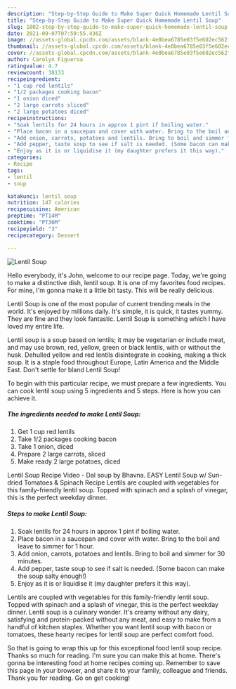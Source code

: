 ```yaml
---
description: "Step-by-Step Guide to Make Super Quick Homemade Lentil Soup"
title: "Step-by-Step Guide to Make Super Quick Homemade Lentil Soup"
slug: 1802-step-by-step-guide-to-make-super-quick-homemade-lentil-soup
date: 2021-09-07T07:59:55.436Z
image: //assets-global.cpcdn.com/assets/blank-4e0bea6785e03f5e602ec562f230caae08da540cada707380b4fe1bbebba43da.png
thumbnail: //assets-global.cpcdn.com/assets/blank-4e0bea6785e03f5e602ec562f230caae08da540cada707380b4fe1bbebba43da.png
cover: //assets-global.cpcdn.com/assets/blank-4e0bea6785e03f5e602ec562f230caae08da540cada707380b4fe1bbebba43da.png
author: Carolyn Figueroa
ratingvalue: 4.7
reviewcount: 38133
recipeingredient:
- "1 cup red lentils"
- "1/2 packages cooking bacon"
- "1 onion diced"
- "2 large carrots sliced"
- "2 large potatoes diced"
recipeinstructions:
- "Soak lentils for 24 hours in approx 1 pint if boiling water."
- "Place bacon in a saucepan and cover with water. Bring to the boil and leave to simmer for 1 hour."
- "Add onion, carrots, potatoes and lentils. Bring to boil and simmer for 30 minutes."
- "Add pepper, taste soup to see if salt is needed. (Some bacon can make the soup salty enough!)"
- "Enjoy as it is or liquidise it (my daughter prefers it this way)."
categories:
- Recipe
tags:
- lentil
- soup

katakunci: lentil soup 
nutrition: 147 calories
recipecuisine: American
preptime: "PT14M"
cooktime: "PT30M"
recipeyield: "3"
recipecategory: Dessert

---
```



![Lentil Soup](//assets-global.cpcdn.com/assets/blank-4e0bea6785e03f5e602ec562f230caae08da540cada707380b4fe1bbebba43da.png)

Hello everybody, it's John, welcome to our recipe page. Today, we're going to make a distinctive dish, lentil soup. It is one of my favorites food recipes. For mine, I'm gonna make it a little bit tasty. This will be really delicious.

Lentil Soup is one of the most popular of current trending meals in the world. It's enjoyed by millions daily. It's simple, it is quick, it tastes yummy. They are fine and they look fantastic. Lentil Soup is something which I have loved my entire life.

Lentil soup is a soup based on lentils; it may be vegetarian or include meat, and may use brown, red, yellow, green or black lentils, with or without the husk. Dehulled yellow and red lentils disintegrate in cooking, making a thick soup. It is a staple food throughout Europe, Latin America and the Middle East. Don&#39;t settle for bland Lentil Soup!


To begin with this particular recipe, we must prepare a few ingredients. You can cook lentil soup using 5 ingredients and 5 steps. Here is how you can achieve it.

<!--inarticleads1-->

##### The ingredients needed to make Lentil Soup:

1. Get 1 cup red lentils
1. Take 1/2 packages cooking bacon
1. Take 1 onion, diced
1. Prepare 2 large carrots, sliced
1. Make ready 2 large potatoes, diced


Lentil Soup Recipe Video - Dal soup by Bhavna. EASY Lentil Soup w/ Sun-dried Tomatoes &amp; Spinach Recipe Lentils are coupled with vegetables for this family-friendly lentil soup. Topped with spinach and a splash of vinegar, this is the perfect weekday dinner. 

<!--inarticleads2-->

##### Steps to make Lentil Soup:

1. Soak lentils for 24 hours in approx 1 pint if boiling water.
1. Place bacon in a saucepan and cover with water. Bring to the boil and leave to simmer for 1 hour.
1. Add onion, carrots, potatoes and lentils. Bring to boil and simmer for 30 minutes.
1. Add pepper, taste soup to see if salt is needed. (Some bacon can make the soup salty enough!)
1. Enjoy as it is or liquidise it (my daughter prefers it this way).


Lentils are coupled with vegetables for this family-friendly lentil soup. Topped with spinach and a splash of vinegar, this is the perfect weekday dinner. Lentil soup is a culinary wonder. It&#39;s creamy without any dairy, satisfying and protein-packed without any meat, and easy to make from a handful of kitchen staples. Whether you want lentil soup with bacon or tomatoes, these hearty recipes for lentil soup are perfect comfort food. 

So that is going to wrap this up for this exceptional food lentil soup recipe. Thanks so much for reading. I'm sure you can make this at home. There's gonna be interesting food at home recipes coming up. Remember to save this page in your browser, and share it to your family, colleague and friends. Thank you for reading. Go on get cooking!
